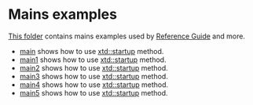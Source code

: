 # Mains examples

[This folder](.) contains mains examples used by [Reference Guide](https://codedocs.xyz/gammasoft71/xtd/) and more.

* [main](main/README.md) shows how to use [xtd::startup](../../../src/xtd.core/include/xtd/startup.h) method.
* [main1](main1/README.md) shows how to use [xtd::startup](../../../src/xtd.core/include/xtd/startup.h) method.
* [main2](main2/README.md) shows how to use [xtd::startup](../../../src/xtd.core/include/xtd/startup.h) method.
* [main3](main3/README.md) shows how to use [xtd::startup](../../../src/xtd.core/include/xtd/startup.h) method.
* [main4](main4/README.md) shows how to use [xtd::startup](../../../src/xtd.core/include/xtd/startup.h) method.
* [main5](main5/README.md) shows how to use [xtd::startup](../../../src/xtd.core/include/xtd/startup.h) method.
